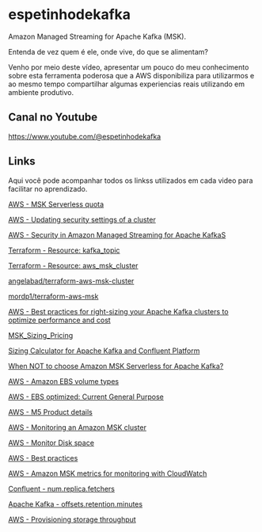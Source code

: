 # espetinhodekafka
Amazon Managed Streaming for Apache Kafka  (MSK).

Entenda de vez quem é ele, onde vive, do que se alimentam? 

Venho por meio deste vídeo, apresentar um pouco do meu conhecimento sobre esta ferramenta poderosa que a AWS disponibiliza para utilizarmos e ao mesmo tempo compartilhar algumas experiencias reais utilizando em ambiente produtivo.

## Canal no Youtube
https://www.youtube.com/@espetinhodekafka

## Links

Aqui você pode acompanhar todos os linkss utilizados em cada video para facilitar no aprendizado.

[AWS - MSK Serverless quota](https://docs.aws.amazon.com/msk/latest/developerguide/limits.html#serverless-quota)

[AWS - Updating security settings of a cluster](https://docs.aws.amazon.com/msk/latest/developerguide/msk-update-security.html)

[AWS - Security in Amazon Managed Streaming for Apache KafkaS](https://docs.aws.amazon.com/msk/latest/developerguide/security.html)

[Terraform - Resource: kafka_topic](https://registry.terraform.io/providers/Mongey/kafka/latest/docs/resources/topic)

[Terraform - Resource: aws_msk_cluster](https://registry.terraform.io/providers/hashicorp/aws/latest/docs/resources/msk_cluster)

[angelabad/terraform-aws-msk-cluster](https://github.com/angelabad/terraform-aws-msk-cluster)

[mordp1/terraform-aws-msk](https://github.com/mordp1/terraform-aws-msk)

[AWS - Best practices for right-sizing your Apache Kafka clusters to optimize performance and cost](https://aws.amazon.com/blogs/big-data/best-practices-for-right-sizing-your-apache-kafka-clusters-to-optimize-performance-and-cost/)

[MSK_Sizing_Pricing](https://view.officeapps.live.com/op/view.aspx?src=https%3A%2F%2Fdy7oqpxkwhskb.cloudfront.net%2FMSK_Sizing_Pricing.xlsx&wdOrigin=BROWSELINK)

[Sizing Calculator for Apache Kafka and Confluent Platform](https://eventsizer.io/)

[When NOT to choose Amazon MSK Serverless for Apache Kafka?](https://www.kai-waehner.de/blog/2022/08/30/when-not-to-choose-amazon-msk-serverless-for-apache-kafka/)

[AWS - Amazon EBS volume types](https://docs.aws.amazon.com/AWSEC2/latest/UserGuide/ebs-volume-types.html)

[AWS - EBS optimized: Current General Purpose](https://docs.aws.amazon.com/AWSEC2/latest/UserGuide/ebs-optimized.html#current-general-purpose)

[AWS - M5 Product details](https://aws.amazon.com/ec2/instance-types/m5/)


[AWS - Monitoring an Amazon MSK cluster](https://docs.aws.amazon.com/msk/latest/developerguide/monitoring.html)

[AWS - Monitor Disk space](https://docs.aws.amazon.com/msk/latest/developerguide/bestpractices.html#bestpractices-monitor-disk-space)

[AWS - Best practices](https://docs.aws.amazon.com/msk/latest/developerguide/bestpractices.html)

[AWS - Amazon MSK metrics for monitoring with CloudWatch](https://docs.aws.amazon.com/msk/latest/developerguide/metrics-details.html)

[Confluent - num.replica.fetchers](https://docs.confluent.io/platform/current/installation/configuration/broker-configs.html#num-replica-fetchers)

[Apache Kafka - offsets.retention.minutes](https://kafka.apache.org/documentation/#brokerconfigs_offsets.retention.minutes)

[AWS - Provisioning storage throughput ](https://docs.aws.amazon.com/msk/latest/developerguide/msk-provision-throughput.html#provisioned-throughput-config)

